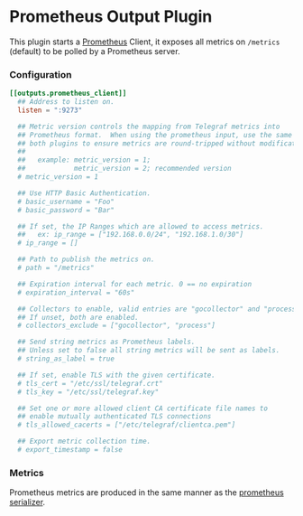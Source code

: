 # Prometheus Output Plugin

This plugin starts a [Prometheus](https://prometheus.io/) Client, it exposes
all metrics on `/metrics` (default) to be polled by a Prometheus server.

### Configuration

```toml
[[outputs.prometheus_client]]
  ## Address to listen on.
  listen = ":9273"

  ## Metric version controls the mapping from Telegraf metrics into
  ## Prometheus format.  When using the prometheus input, use the same value in
  ## both plugins to ensure metrics are round-tripped without modification.
  ##
  ##   example: metric_version = 1;
  ##            metric_version = 2; recommended version
  # metric_version = 1

  ## Use HTTP Basic Authentication.
  # basic_username = "Foo"
  # basic_password = "Bar"

  ## If set, the IP Ranges which are allowed to access metrics.
  ##   ex: ip_range = ["192.168.0.0/24", "192.168.1.0/30"]
  # ip_range = []

  ## Path to publish the metrics on.
  # path = "/metrics"

  ## Expiration interval for each metric. 0 == no expiration
  # expiration_interval = "60s"

  ## Collectors to enable, valid entries are "gocollector" and "process".
  ## If unset, both are enabled.
  # collectors_exclude = ["gocollector", "process"]

  ## Send string metrics as Prometheus labels.
  ## Unless set to false all string metrics will be sent as labels.
  # string_as_label = true

  ## If set, enable TLS with the given certificate.
  # tls_cert = "/etc/ssl/telegraf.crt"
  # tls_key = "/etc/ssl/telegraf.key"

  ## Set one or more allowed client CA certificate file names to
  ## enable mutually authenticated TLS connections
  # tls_allowed_cacerts = ["/etc/telegraf/clientca.pem"]

  ## Export metric collection time.
  # export_timestamp = false
```

### Metrics

Prometheus metrics are produced in the same manner as the [prometheus serializer][].

[prometheus serializer]: /plugins/serializers/prometheus/README.md#Metrics
